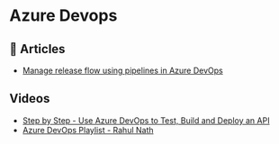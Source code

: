 # Azure Devops

## 📝 Articles
- [Manage release flow using pipelines in Azure DevOps](https://daniel-krzyczkowski.github.io/Manage-Release-Flow-Using-Pipelines-In-Azure-DevOps/)

## Videos
- [Step by Step - Use Azure DevOps to Test, Build and Deploy an API](https://www.youtube.com/watch?v=SOtC1VLZKm4)
- [Azure DevOps Playlist - Rahul Nath](https://www.youtube.com/playlist?list=PL59L9XrzUa-m7AFDgjWuwm6exyCklc03U)